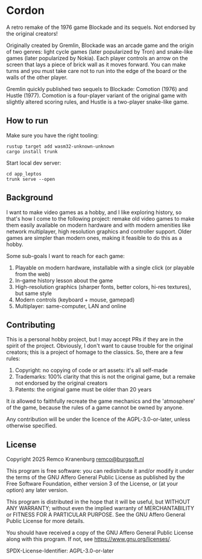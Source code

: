 # Cordon

A retro remake of the 1976 game Blockade and its sequels. Not endorsed by the
original creators!

Originally created by Gremlin, Blockade was an arcade game and the origin of
two genres: light cycle games (later popularized by Tron) and snake-like games
(later popularized by Nokia). Each player controls an arrow on the screen that
lays a piece of brick wall as it moves forward. You can make turns and you must
take care not to run into the edge of the board or the walls of the other
player.

Gremlin quickly published two sequels to Blockade: Comotion (1976) and
Hustle (1977). Comotion is a four-player variant of the original game with
slightly altered scoring rules, and Hustle is a two-player snake-like game.

## How to run

Make sure you have the right tooling:

```
rustup target add wasm32-unknown-unknown
cargo install trunk
```

Start local dev server:

```
cd app_leptos
trunk serve --open
```

## Background

I want to make video games as a hobby, and I like exploring history, so that's
how I come to the following project: remake old video games to make them easily
available on modern hardware and with modern amenities like network
multiplayer, high resolution graphics and controller support. Older games are
simpler than modern ones, making it feasible to do this as a hobby.

Some sub-goals I want to reach for each game:

1. Playable on modern hardware, installable with a single click (or playable
   from the web)
2. In-game history lesson about the game
3. High-resolution graphics (sharper fonts, better colors, hi-res textures),
   but same style
4. Modern controls (keyboard + mouse, gamepad)
5. Multiplayer: same-computer, LAN and online

## Contributing

This is a personal hobby project, but I may accept PRs if they are in the
spirit of the project. Obviously, I don't want to cause trouble for the
original creators; this is a project of homage to the classics. So, there are a
few rules:

1. Copyright: no copying of code or art assets: it's all self-made
2. Trademarks: 100% clarity that this is not the original game, but a remake
   not endorsed by the original creators
3. Patents: the original game must be older than 20 years

It *is* allowed to faithfully recreate the game mechanics and the 'atmosphere'
of the game, because the rules of a game cannot be owned by anyone.

Any contribution will be under the licence of the AGPL-3.0-or-later, unless
otherwise specified.

## License

Copyright 2025 Remco Kranenburg <remco@burgsoft.nl>

This program is free software: you can redistribute it and/or modify it under
the terms of the GNU Affero General Public License as published by the Free
Software Foundation, either version 3 of the License, or (at your option) any
later version.

This program is distributed in the hope that it will be useful, but WITHOUT ANY
WARRANTY; without even the implied warranty of MERCHANTABILITY or FITNESS FOR A
PARTICULAR PURPOSE. See the GNU Affero General Public License for more details.

You should have received a copy of the GNU Affero General Public License
along with this program. If not, see <https://www.gnu.org/licenses/>.

SPDX-License-Identifier: AGPL-3.0-or-later